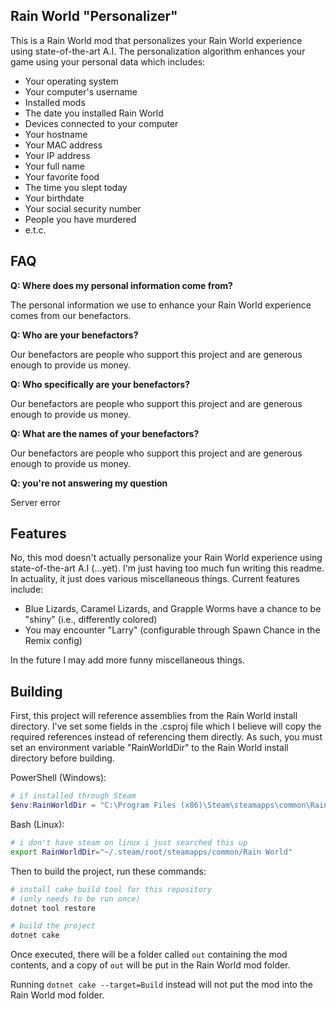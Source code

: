## Rain World "Personalizer"
This is a Rain World mod that personalizes your Rain World experience using state-of-the-art A.I.
The personalization algorithm enhances your game using your personal data which includes:
- Your operating system
- Your computer's username
- Installed mods
- The date you installed Rain World
- Devices connected to your computer
- Your hostname
- Your MAC address
- Your IP address
- Your full name
- Your favorite food
- The time you slept today
- Your birthdate
- Your social security number
- People you have murdered
- e.t.c.

## FAQ
**Q: Where does my personal information come from?**

The personal information we use to enhance your Rain World experience comes from our benefactors.

**Q: Who are your benefactors?**

Our benefactors are people who support this project and are generous enough to provide us money.

**Q: Who specifically are your benefactors?**

Our benefactors are people who support this project and are generous enough to provide us money.

**Q: What are the names of your benefactors?**

Our benefactors are people who support this project and are generous enough to provide us money.

**Q: you're not answering my question**

Server error

## Features
No, this mod doesn't actually personalize your Rain World experience using state-of-the-art A.I (...yet).
I'm just having too much fun writing this readme. In actuality, it just does
various miscellaneous things. Current features include:
- Blue Lizards, Caramel Lizards, and Grapple Worms have a chance to be "shiny" (i.e., differently colored)
- You may encounter "Larry" (configurable through Spawn Chance in the Remix config)

In the future I may add more funny miscellaneous things.

## Building
First, this project will reference assemblies from the Rain World install directory. I've set some
fields in the .csproj file which I believe will copy the required references instead of referencing
them directly. As such, you must set an environment variable "RainWorldDir" to the Rain World install directory before
building.

PowerShell (Windows):
```powershell
# if installed through Steam
$env:RainWorldDir = "C:\Program Files (x86)\Steam\steamapps\common\Rain World"
```
Bash (Linux):
```bash
# i don't have steam on linux i just searched this up
export RainWorldDir="~/.steam/root/steamapps/common/Rain World"
```

Then to build the project, run these commands:
```bash
# install cake build tool for this repository
# (only needs to be run once)
dotnet tool restore

# build the project
dotnet cake
```
Once executed, there will be a folder called `out` containing the mod contents,
and a copy of `out` will be put in the Rain World mod folder.

Running `dotnet cake --target=Build` instead will not put the mod into the Rain World mod folder.